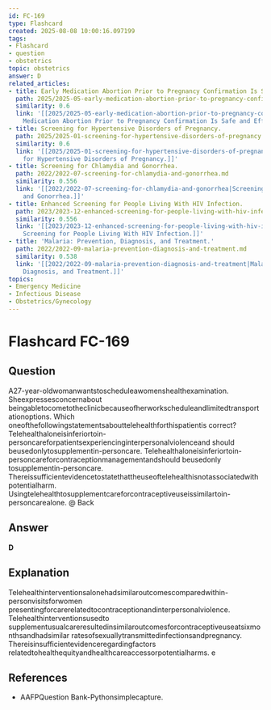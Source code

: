 ```yaml
---
id: FC-169
type: Flashcard
created: 2025-08-08 10:00:16.097199
tags:
- Flashcard
- question
- obstetrics
topic: obstetrics
answer: D
related_articles:
- title: Early Medication Abortion Prior to Pregnancy Confirmation Is Safe and Effective.
  path: 2025/2025-05-early-medication-abortion-prior-to-pregnancy-confirmation-is.md
  similarity: 0.6
  link: '[[2025/2025-05-early-medication-abortion-prior-to-pregnancy-confirmation-is|Early
    Medication Abortion Prior to Pregnancy Confirmation Is Safe and Effective.]]'
- title: Screening for Hypertensive Disorders of Pregnancy.
  path: 2025/2025-01-screening-for-hypertensive-disorders-of-pregnancy.md
  similarity: 0.6
  link: '[[2025/2025-01-screening-for-hypertensive-disorders-of-pregnancy|Screening
    for Hypertensive Disorders of Pregnancy.]]'
- title: Screening for Chlamydia and Gonorrhea.
  path: 2022/2022-07-screening-for-chlamydia-and-gonorrhea.md
  similarity: 0.556
  link: '[[2022/2022-07-screening-for-chlamydia-and-gonorrhea|Screening for Chlamydia
    and Gonorrhea.]]'
- title: Enhanced Screening for People Living With HIV Infection.
  path: 2023/2023-12-enhanced-screening-for-people-living-with-hiv-infection.md
  similarity: 0.556
  link: '[[2023/2023-12-enhanced-screening-for-people-living-with-hiv-infection|Enhanced
    Screening for People Living With HIV Infection.]]'
- title: 'Malaria: Prevention, Diagnosis, and Treatment.'
  path: 2022/2022-09-malaria-prevention-diagnosis-and-treatment.md
  similarity: 0.538
  link: '[[2022/2022-09-malaria-prevention-diagnosis-and-treatment|Malaria: Prevention,
    Diagnosis, and Treatment.]]'
topics:
- Emergency Medicine
- Infectious Disease
- Obstetrics/Gynecology
---
```


# Flashcard FC-169

## Question

A27-year-oldwomanwantstoscheduleawomenshealthexamination. Sheexpressesconcernabout beingabletocometotheclinicbecauseofherworkscheduleandlimitedtransportationoptions. Which oneofthefollowingstatementsabouttelehealthforthispatientis correct? Telehealthaloneisinferiortoin-personcareforpatientsexperiencinginterpersonalviolenceand should beusedonlytosupplementin-personcare. Telehealthaloneisinferiortoin-personcareforcontraceptionmanagementandshould beusedonly tosupplementin-personcare. Thereissufficientevidencetostatethattheuseoftelehealthisnotassociatedwithpotentialharm. Usingtelehealthtosupplementcareforcontraceptiveuseissimilartoin-personcarealone. @ Back

## Answer

**D**

## Explanation

Telehealthinterventionsalonehadsimilaroutcomescomparedwithin-personvisitsforwomen presentingforcarerelatedtocontraceptionandinterpersonalviolence. Telehealthinterventionsusedto supplementusualcareresultedinsimilaroutcomesforcontraceptiveuseatsixmonthsandhadsimilar ratesofsexuallytransmittedinfectionsandpregnancy. Thereisinsufficientevidenceregardingfactors relatedtohealthequityandhealthcareaccessorpotentialharms. e

## References

- AAFPQuestion Bank-Pythonsimplecapture.

